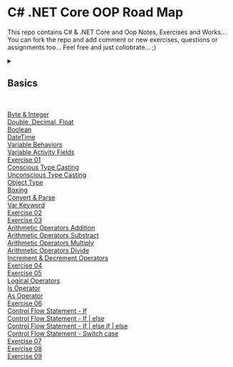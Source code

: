 # C# .NET Core OOP Road Map
This repo contains C# & .NET Core and Oop Notes, Exercises and Works... You can fork the repo and add comment or new exercises, questions or assignments too... Feel free and just collobrate... ;)

<details>
  <summary><h2>Basics</h2></summary>
  [Byte & Integer](https://github.com/esalkan/CSharp-NET-Core-Oop-Road-Map/blob/master/CS01_05_ByteAndInteger/Program.cs)
</details>

[]()
<br>
[Byte & Integer](https://github.com/esalkan/CSharp-NET-Core-Oop-Road-Map/blob/master/CS01_05_ByteAndInteger/Program.cs)
<br>
[Double, Decimal, Float](https://github.com/esalkan/CSharp-NET-Core-Oop-Road-Map/blob/master/CS01_06_Double_Decimal_Float/Program.cs)
<br>
[Boolean](https://github.com/esalkan/CSharp-NET-Core-Oop-Road-Map/blob/master/CS01_07_Boolean/Program.cs)
<br>
[DateTime](https://github.com/esalkan/CSharp-NET-Core-Oop-Road-Map/blob/master/CS01_08_DateTime/Program.cs)
<br>
[Variable Behaviors](https://github.com/esalkan/CSharp-NET-Core-Oop-Road-Map/blob/master/CS01_09_VariableBehaviors/Program.cs)
<br>
[Variable Activity Fields](https://github.com/esalkan/CSharp-NET-Core-Oop-Road-Map/blob/master/CS01_10_VariableActivityFields/Program.cs)
<br>
[Exercise 01](https://github.com/esalkan/CSharp-NET-Core-Oop-Road-Map/blob/master/CS01_11_Exercise_01/Program.cs)
<br>
[Conscious Type Casting](https://github.com/esalkan/CSharp-NET-Core-Oop-Road-Map/blob/master/CS01_12_ConsiciousTypeCasting/Program.cs)
<br>
[Unconscious Type Casting](https://github.com/esalkan/CSharp-NET-Core-Oop-Road-Map/blob/master/CS01_13_UnconsciousTypeCasting/Program.cs)
<br>
[Object Type](https://github.com/esalkan/CSharp-NET-Core-Oop-Road-Map/blob/master/CS01_14_ObjectType/Program.cs)
<br>
[Boxing](https://github.com/esalkan/CSharp-NET-Core-Oop-Road-Map/blob/master/CS01_15_Boxing/Program.cs)
<br>
[Convert & Parse](https://github.com/esalkan/CSharp-NET-Core-Oop-Road-Map/blob/master/CS01_16_ConvertAndParse/Program.cs)
<br>
[Var Keyword](https://github.com/esalkan/CSharp-NET-Core-Oop-Road-Map/blob/master/CS01_17_VarKeyword/Program.cs)
<br>
[Exercise 02](https://github.com/esalkan/CSharp-NET-Core-Oop-Road-Map/blob/master/CS01_18_Exercise_02/Program.cs)
<br>
[Exercise 03](https://github.com/esalkan/CSharp-NET-Core-Oop-Road-Map/blob/master/CS01_19_Exercise_03/Program.cs)
<br>
[Arithmetic Operators Addition](https://github.com/esalkan/CSharp-NET-Core-Oop-Road-Map/blob/master/CS01_20_ArithmeticOperators_Addition/Program.cs)
<br>
[Arithmetic Operators Substract](https://github.com/esalkan/CSharp-NET-Core-Oop-Road-Map/blob/master/CS01_21_ArithmeticOperators_Substract/Program.cs)
<br>
[Arithmetic Operators Multiply](https://github.com/esalkan/CSharp-NET-Core-Oop-Road-Map/blob/master/CS01_22_ArithmeticOperators_Multiply/Program.cs)
<br>
[Arithmetic Operators Divide](https://github.com/esalkan/CSharp-NET-Core-Oop-Road-Map/blob/master/CS01_23_ArithmeticOperators_Divide/Program.cs)
<br>
[Increment & Decrement Operators](https://github.com/esalkan/CSharp-NET-Core-Oop-Road-Map/blob/master/CS01_24_Operators_Modulus_Increment_Decrement/Program.cs)
<br>
[Exercise 04](https://github.com/esalkan/CSharp-NET-Core-Oop-Road-Map/blob/master/CS01_25_Exercise_04/Program.cs)
<br>
[Exercise 05](https://github.com/esalkan/CSharp-NET-Core-Oop-Road-Map/blob/master/CS01_26_Exercise_05/Program.cs)
<br>
[Logical Operators](https://github.com/esalkan/CSharp-NET-Core-Oop-Road-Map/blob/master/CS01_27_LogicalOperators/Program.cs)
<br>
[Is Operator](https://github.com/esalkan/CSharp-NET-Core-Oop-Road-Map/blob/master/CS01_28_IsOperator/Program.cs)
<br>
[As Operator](https://github.com/esalkan/CSharp-NET-Core-Oop-Road-Map/blob/master/CS01_29_AsOperator/Program.cs)
<br>
[Exercise 06](https://github.com/esalkan/CSharp-NET-Core-Oop-Road-Map/blob/master/CS01_30_Exercise_06/Program.cs)
<br>
[Control Flow Statement - If](https://github.com/esalkan/CSharp-NET-Core-Oop-Road-Map/blob/master/CS01_31_ControlFlowStatement_IF/Program.cs)
<br>
[Control Flow Statement - If | else](https://github.com/esalkan/CSharp-NET-Core-Oop-Road-Map/blob/master/CS01_32_ControlFlowStatement_IF-ELSE/Program.cs)
<br>
[Control Flow Statement - If | else if | else](https://github.com/esalkan/CSharp-NET-Core-Oop-Road-Map/blob/master/CS01_33_ControlFlowStatement_IF-ELSEIF-IF/Program.cs)
<br>
[Control Flow Statement - Switch case](https://github.com/esalkan/CSharp-NET-Core-Oop-Road-Map/blob/master/CS01_34_ControlFlowStatement_SwitchCase/Program.cs)
<br>
[Exercise 07](https://github.com/esalkan/CSharp-NET-Core-Oop-Road-Map/blob/master/CS01_35_Exercise_07/Program.cs)
<br>
[Exercise 08](https://github.com/esalkan/CSharp-NET-Core-Oop-Road-Map/blob/master/CS01_36_Exercise_08/Program.cs)
<br>
[Exercise 09](https://github.com/esalkan/CSharp-NET-Core-Oop-Road-Map/blob/master/CS01_37_Exercise_09/Program.cs)
<br>
